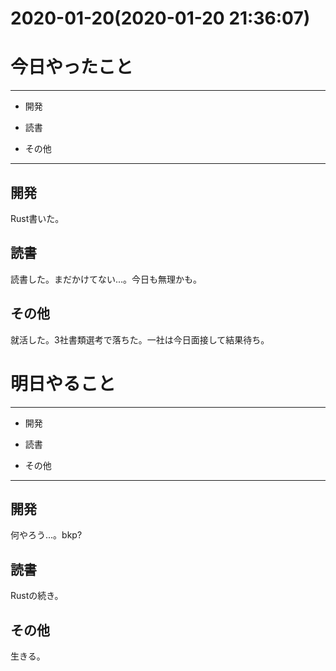 # 2020-01-20(2020-01-20 21:36:07)

# 今日やったこと

---

* 開発

* 読書

* その他

---

## 開発

Rust書いた。

## 読書

読書した。まだかけてない...。今日も無理かも。

## その他

就活した。3社書類選考で落ちた。一社は今日面接して結果待ち。

# 明日やること

---

* 開発

* 読書

* その他

---

## 開発

何やろう...。bkp?

## 読書

Rustの続き。

## その他

生きる。
